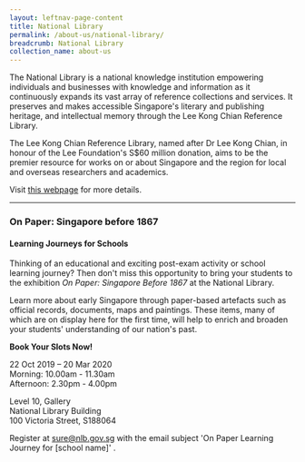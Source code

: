 ```yaml
---
layout: leftnav-page-content
title: National Library
permalink: /about-us/national-library/
breadcrumb: National Library
collection_name: about-us
---
```


The National Library is a national knowledge institution empowering individuals and businesses with knowledge and information as it continuously expands its vast array of reference collections and services. It preserves and makes accessible Singapore's literary and publishing heritage, and intellectual memory through the Lee Kong Chian Reference Library. 

The Lee Kong Chian Reference Library, named after Dr Lee Kong Chian, in honour of the Lee Foundation's S$60 million donation, aims to be the premier resource for works on or about Singapore and the region for local and overseas researchers and academics.

 Visit [this webpage](https://www.nlb.gov.sg/VisitUs/BranchDetails/tabid/140/bid/329/Default.aspx?branch=National+Library+%2f+Lee+Kong+Chian+Reference+Library) for more details.

<hr>

### **On Paper: Singapore before 1867**

#### **Learning Journeys for Schools**

Thinking of an educational and exciting post-exam activity or school learning journey? Then don't miss this opportunity to bring your students to the exhibition *On Paper: Singapore Before 1867* at the National Library. 

Learn more about early Singapore through paper-based artefacts such as official records, documents, maps and paintings. These items, many of which are on display here for the first time, will help to enrich and broaden your students' understanding of our nation's past.

 

**Book Your Slots Now!**

22 Oct 2019 – 20 Mar 2020
<br>Morning: 10.00am - 11.30am
<br>Afternoon: 2.30pm - 4.00pm

Level 10, Gallery
<br>National Library Building
<br>100 Victoria Street, S188064 

Register at [sure@nlb.gov.sg](mailto:sure@nlb.gov.sg?subject=On%20Paper%20Learning%20Journey%20for)  with the email subject 'On Paper Learning Journey for [school name]' .








